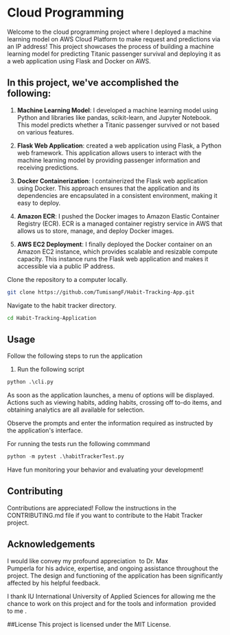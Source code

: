 # Cloud Programming

Welcome to the cloud programming project where I deployed a machine learning model on AWS Cloud Platform to make request and predictions via an IP address! This project showcases the process of building a machine learning model for predicting Titanic passenger survival and deploying it as a web application using Flask and Docker on AWS.

## In this project, we've accomplished the following:

1. **Machine Learning Model**: I developed a machine learning model using Python and libraries like pandas, scikit-learn, and Jupyter Notebook. This model predicts whether a Titanic passenger survived or not based on various features.

2. **Flask Web Application**: created a web application using Flask, a Python web framework. This application allows users to interact with the machine learning model by providing passenger information and receiving predictions.

3. **Docker Containerization**: I containerized the Flask web application using Docker. This approach ensures that the application and its dependencies are encapsulated in a consistent environment, making it easy to deploy.

4. **Amazon ECR**: I pushed the Docker images to Amazon Elastic Container Registry (ECR). ECR is a managed container registry service in AWS that allows us to store, manage, and deploy Docker images.

5. **AWS EC2 Deployment**: I finally deployed the Docker container on an Amazon EC2 instance, which provides scalable and resizable compute capacity. This instance runs the Flask web application and makes it accessible via a public IP address.


Clone the repository to a computer locally.

```bash
git clone https://github.com/TumisangF/Habit-Tracking-App.git
```
Navigate to the habit tracker directory.
```bash
cd Habit-Tracking-Application
```

## Usage
Follow the following steps to run the application

1. Run the following script
```python
python .\cli.py
```
As soon as the application launches, a menu of options will be displayed. Actions such as viewing habits, adding habits, crossing off to-do items, and obtaining analytics are all available for selection.

Observe the prompts and enter the information required as instructed by the application's interface.

For running the tests run the following commmand
```python
python -m pytest .\habitTrackerTest.py
```

Have fun monitoring your behavior and evaluating your development!


## Contributing

Contributions are appreciated! Follow the instructions in the CONTRIBUTING.md file if you want to contribute to the Habit Tracker project.

## Acknowledgements

I would like convey my profound appreciation  to Dr. Max Pumperla for his advice, expertise, and ongoing assistance throughout the project. The design and functioning of the application has been significantly affected by his helpful feedback.


I thank IU International University of Applied Sciences for allowing me the chance to work on this project and for the tools and information  provided to me .

##License
This project is licensed under the MIT License.

